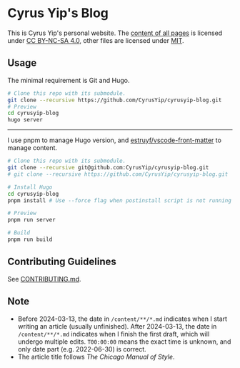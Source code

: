 # Cyrus Yip's Blog

This is Cyrus Yip's personal website. The [content of all pages](content) is licensed under [CC BY-NC-SA 4.0](https://creativecommons.org/licenses/by-nc-sa/4.0/), other files are licensed under [MIT](LICENSE.md).

## Usage

The minimal requirement is Git and Hugo.

```bash
# Clone this repo with its submodule.
git clone --recursive https://github.com/CyrusYip/cyrusyip-blog.git
# Preview
cd cyrusyip-blog
hugo server
```

---

I use pnpm to manage Hugo version, and [estruyf/vscode-front-matter](https://github.com/estruyf/vscode-front-matter) to manage content.


```bash
# Clone this repo with its submodule.
git clone --recursive git@github.com:CyrusYip/cyrusyip-blog.git
# git clone --recursive https://github.com/CyrusYip/cyrusyip-blog.git

# Install Hugo
cd cyrusyip-blog
pnpm install # Use --force flag when postinstall script is not running

# Preview
pnpm run server

# Build
pnpm run build
```

## Contributing Guidelines

See [CONTRIBUTING.md](.github/CONTRIBUTING.md).

## Note

- Before 2024-03-13, the date in `/content/**/*.md` indicates when I start writing an article (usually unfinished). After 2024-03-13, the date in `/content/**/*.md` indicates when I finish the first draft, which will undergo multiple edits. `T00:00:00` means the exact time is unknown, and only date part (e.g. 2022-06-30) is correct.
- The article title follows *The Chicago Manual of Style*.
